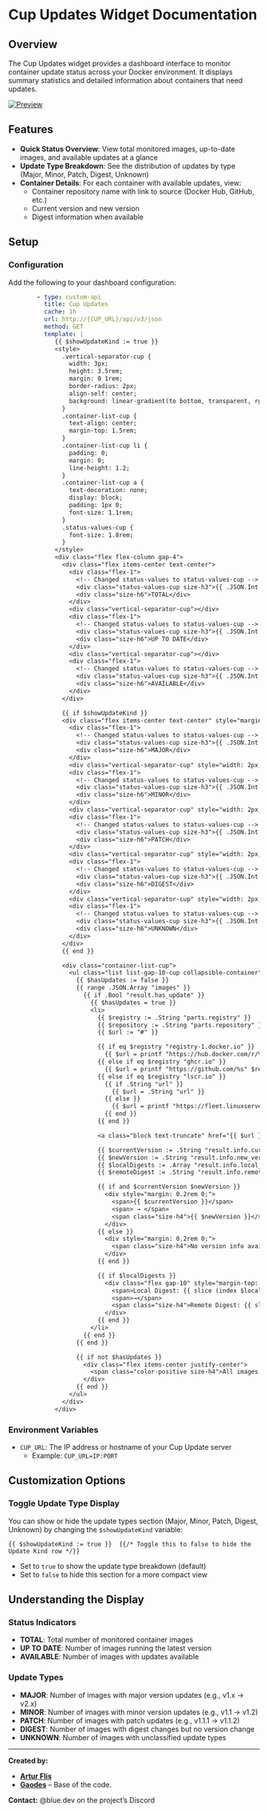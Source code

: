 # Cup Updates Widget Documentation

## Overview

The Cup Updates widget provides a dashboard interface to monitor container update status across your Docker environment. It displays summary statistics and detailed information about containers that need updates.

[![Preview](./preview.png)](./preview.png)
## Features

- **Quick Status Overview**: View total monitored images, up-to-date images, and available updates at a glance
- **Update Type Breakdown**: See the distribution of updates by type (Major, Minor, Patch, Digest, Unknown)
- **Container Details**: For each container with available updates, view:
  - Container repository name with link to source (Docker Hub, GitHub, etc.)
  - Current version and new version
  - Digest information when available

## Setup

### Configuration

Add the following to your dashboard configuration:

```yaml
        - type: custom-api
          title: Cup Updates
          cache: 1h
          url: http://{CUP_URL}/api/v3/json
          method: GET
          template: |
             {{ $showUpdateKind := true }}
             <style>
               .vertical-separator-cup {
                 width: 3px;
                 height: 3.5rem;
                 margin: 0 1rem;
                 border-radius: 2px;
                 align-self: center;
                 background: linear-gradient(to bottom, transparent, rgba(255,255,255,0.05) 20%, rgba(255,255,255,0.05) 80%, transparent);
               }
               .container-list-cup {
                 text-align: center;
                 margin-top: 1.5rem;
               }
               .container-list-cup li {
                 padding: 0;
                 margin: 0;
                 line-height: 1.2;
               }
               .container-list-cup a {
                 text-decoration: none;
                 display: block;
                 padding: 1px 0;
                 font-size: 1.1rem;
               }
               .status-values-cup {
                 font-size: 1.8rem;
               }
             </style>
             <div class="flex flex-column gap-4">
               <div class="flex items-center text-center">
                 <div class="flex-1">
                   <!-- Changed status-values to status-values-cup -->
                   <div class="status-values-cup size-h3">{{ .JSON.Int "metrics.monitored_images" }}</div>
                   <div class="size-h6">TOTAL</div>
                 </div>
                 <div class="vertical-separator-cup"></div>
                 <div class="flex-1">
                   <!-- Changed status-values to status-values-cup -->
                   <div class="status-values-cup size-h3">{{ .JSON.Int "metrics.up_to_date" }}</div>
                   <div class="size-h6">UP TO DATE</div>
                 </div>
                 <div class="vertical-separator-cup"></div>
                 <div class="flex-1">
                   <!-- Changed status-values to status-values-cup -->
                   <div class="status-values-cup size-h3">{{ .JSON.Int "metrics.updates_available" }}</div>
                   <div class="size-h6">AVAILABLE</div>
                 </div>
               </div>

               {{ if $showUpdateKind }}
               <div class="flex items-center text-center" style="margin-top: 1rem;">
                 <div class="flex-1">
                   <!-- Changed status-values to status-values-cup -->
                   <div class="status-values-cup size-h3">{{ .JSON.Int "metrics.major_updates" }}</div>
                   <div class="size-h6">MAJOR</div>
                 </div>
                 <div class="vertical-separator-cup" style="width: 2px; margin: 0 0.25rem;"></div>
                 <div class="flex-1">
                   <!-- Changed status-values to status-values-cup -->
                   <div class="status-values-cup size-h3">{{ .JSON.Int "metrics.minor_updates" }}</div>
                   <div class="size-h6">MINOR</div>
                 </div>
                 <div class="vertical-separator-cup" style="width: 2px; margin: 0 0.25rem;"></div>
                 <div class="flex-1">
                   <!-- Changed status-values to status-values-cup -->
                   <div class="status-values-cup size-h3">{{ .JSON.Int "metrics.patch_updates" }}</div>
                   <div class="size-h6">PATCH</div>
                 </div>
                 <div class="vertical-separator-cup" style="width: 2px; margin: 0 0.25rem;"></div>
                 <div class="flex-1">
                   <!-- Changed status-values to status-values-cup -->
                   <div class="status-values-cup size-h3">{{ .JSON.Int "metrics.other_updates" }}</div>
                   <div class="size-h6">DIGEST</div>
                 </div>
                 <div class="vertical-separator-cup" style="width: 2px; margin: 0 0.25rem;"></div>
                 <div class="flex-1">
                   <!-- Changed status-values to status-values-cup -->
                   <div class="status-values-cup size-h3">{{ .JSON.Int "metrics.unknown_updates" }}</div>
                   <div class="size-h6">UNKNOWN</div>
                 </div>
               </div>
               {{ end }}

               <div class="container-list-cup">
                 <ul class="list list-gap-10-cup collapsible-container" data-collapse-after="3">
                   {{ $hasUpdates := false }}
                   {{ range .JSON.Array "images" }}
                     {{ if .Bool "result.has_update" }}
                       {{ $hasUpdates = true }}
                       <li>
                         {{ $registry := .String "parts.registry" }}
                         {{ $repository := .String "parts.repository" }}
                         {{ $url := "#" }}

                         {{ if eq $registry "registry-1.docker.io" }}
                           {{ $url = printf "https://hub.docker.com/r/%s" $repository }}
                         {{ else if eq $registry "ghcr.io" }}
                           {{ $url = printf "https://github.com/%s" $repository }}
                         {{ else if eq $registry "lscr.io" }}
                           {{ if .String "url" }}
                             {{ $url = .String "url" }}
                           {{ else }}
                             {{ $url = printf "https://fleet.linuxserver.io/%s" $repository }}
                           {{ end }}
                         {{ end }}

                         <a class="block text-truncate" href="{{ $url }}" target="_blank" rel="noreferrer" style="font-size: 1.4rem;">{{ $repository }}</a>

                         {{ $currentVersion := .String "result.info.current_version" }}
                         {{ $newVersion := .String "result.info.new_version" }}
                         {{ $localDigests := .Array "result.info.local_digests" }}
                         {{ $remoteDigest := .String "result.info.remote_digest" }}

                         {{ if and $currentVersion $newVersion }}
                           <div style="margin: 0.2rem 0;">
                             <span>{{ $currentVersion }}</span>
                             <span> → </span>
                             <span class="size-h4">{{ $newVersion }}</span>
                           </div>
                         {{ else }}
                           <div style="margin: 0.2rem 0;">
                             <span class="size-h4">No version info available</span>
                           </div>
                         {{ end }}

                         {{ if $localDigests }}
                           <div class="flex gap-10" style="margin-top: 0.5rem;">
                             <span>Local Digest: {{ slice (index $localDigests 0) 0 4 }}</span>
                             <span>→</span>
                             <span class="size-h4">Remote Digest: {{ slice $remoteDigest 0 4 }}</span>
                           </div>
                         {{ end }}
                       </li>
                     {{ end }}
                   {{ end }}

                   {{ if not $hasUpdates }}
                     <div class="flex items-center justify-center">
                       <span class="color-positive size-h4">All images are up to date!</span>
                     </div>
                   {{ end }}
                 </ul>
               </div>
             </div>
```

### Environment Variables

- `CUP_URL`: The IP address or hostname of your Cup Update server
  - Example: `CUP_URL=IP:PORT`

## Customization Options

### Toggle Update Type Display

You can show or hide the update types section (Major, Minor, Patch, Digest, Unknown) by changing the `$showUpdateKind` variable:

```
{{ $showUpdateKind := true }}  {{/* Toggle this to false to hide the Update Kind row */}}
```

- Set to `true` to show the update type breakdown (default)
- Set to `false` to hide this section for a more compact view

## Understanding the Display

### Status Indicators

- **TOTAL**: Total number of monitored container images
- **UP TO DATE**: Number of images running the latest version
- **AVAILABLE**: Number of images with updates available

### Update Types

- **MAJOR**: Number of images with major version updates (e.g., v1.x → v2.x)
- **MINOR**: Number of images with minor version updates (e.g., v1.1 → v1.2)
- **PATCH**: Number of images with patch updates (e.g., v1.1.1 → v1.1.2)
- **DIGEST**: Number of images with digest changes but no version change
- **UNKNOWN**: Number of images with unclassified update types

<hr>

**Created by:**
- [**Artur Flis**](https://github.com/panonim)
- [**Gaodes**](https://github.com/gaodes) – Base of the code.

**Contact:** @blue.dev on the project’s Discord
